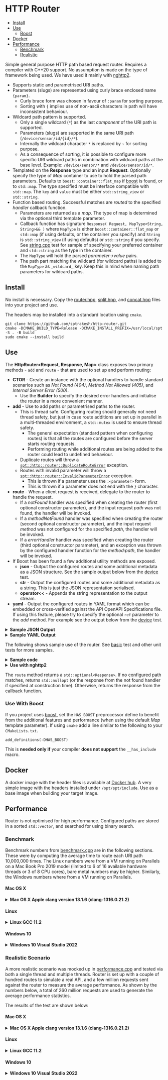 # HTTP Router

* [Install](#install)
* [Use](#use)
  * [Boost](#use-with-boost) 
* [Docker](#docker)
* [Performance](#performance)
  * [Benchmark](#benchmark)
  * [Realistic](#realistic-scenario)

Simple general purpose HTTP path based request router.  Requires a compiler with
C++20 support.  No assumption is made on the type of framework being used.
We have used it mainly with
[nghttp2](https://www.nghttp2.org/documentation/libnghttp2_asio.html).
* Supports static and parametrised URI paths.
* Parameters (slugs) are represented using curly brace enclosed name `{param}`.
  * Curly brace form was chosen in favour of `:param` for sorting purpose.
  * Sorting with `{` implies use of non-ascii characters in path will have inconsistent behaviour.
* Wildcard path pattern is supported.
  * Only a single wildcard (`*`) as the last *component* of the URI path is supported.
  * Parameters (slugs) are supported in the same URI path (`/device/sensor/id/{id}/*`).
  * Internally the wildcard character `*` is replaced by `~` for sorting purpose.
  * As a consequence of sorting, it is possible to configure more specific URI
    wildcard paths in combination with wildcard paths at the base level. Example:
    `/device/sensor/*` and `/device/sensor/id/*`.
* Templated on the **Response** type and an input **Request**.  Optionally
  specify the type of *Map* container to use to hold the parsed path parameters.
  Defaults to `boost::container::flat_map` if [boost](https://boost.org/) is found,
  or to `std::map`.  The type specified must be interface compatible with
  `std::map`.  The `key` and `value` must be either `std::string_view` or `std::string`.
* Function based routing.  Successful matches are *routed* to the specified
  *handler* callback function.
  * Parameters are returned as a *map*.  The type of map is determined via the
    optional third template parameter.
  * Callback function has signature `Response( Request, MapType<String, String>&& )` 
    where `MapType` is either `boost::container::flat_map` or `std::map` (if
    using defaults, or the container you specify) and
    `String` is `std::string_view` (if using defaults) or `std::string` if you
    specify.  See [string.cpp](test/string.cpp) test for sample of specifying
    your preferred container and `std::string` as the type in the container.
  * The `MapType` will hold the parsed *parameter->value* pairs.
  * The path part matching the wildcard (for wildcard paths) is added to the 
    `MapType` as `_wildcard_` key.  Keep this in mind when naming path parameters
    for wildcard paths.

## Install
No install is necessary.  Copy the [router.hpp](src/router.hpp), [split.hpp](src/split.hpp),
and [concat.hpp](src/concat.hpp) files into your project and use.

The headers may be installed into a standard location using `cmake`.

```shell
git clone https://github.com/sptrakesh/http-router.git
cmake -DCMAKE_BUILD_TYPE=Release -DCMAKE_INSTALL_PREFIX=/usr/local/spt -S . -B build
sudo cmake --install build
```

## Use
The **HttpRouter<Request, Response, Map>** class exposes two primary methods - 
`add` and `route` - that are used to set up and perform routing:
* **CTOR** - Create an instance with the optional handlers to handle standard
  scenarios such as *Not Found (404)*, *Method Not Allowed (405)*, and
  *Internal Server Error (500)*. 
  * Use the **Builder** to specify the desired error handlers and initialise the
    router in a more convenient manner.
* **add** - Use to add paths or parametrised paths to the router.
  * This is thread safe.  Configuring routing should generally not need
  thread safety, but just in case route additions are set up in parallel in a
  multi-threaded environment, a `std::mutex` is used to ensure thread safety.
    * The general expectation (standard pattern when configuring routes) is
      that all the routes are configured before the server starts routing requests.
    * Performing routing while additional routes are being added to the router
      could lead to undefined behaviour.
  * Duplicate routes will throw a [`spt::http::router::DuplicateRouteError`](src/error.hpp) exception.
  * Routes with invalid parameter will throw a [`spt::http::router::InvalidParameterError`](src/error.hpp) exception.
    * This is thrown if a parameter uses the `:<parameter>` form. 
    * This is thrown if a parameter does not end with the `}` character.
* **route** - When a client request is received, delegate to the router to handle
  the request.
  * If a *notFound* handler was specified when creating the router (first optional
    constructor parameter), and the input request *path* was not found, the
    handler will be invoked.
  * If a *methodNotFound* handler was specified when creating the router (second
    optional constructor parameter), and the input request *method* was not
    configured for the specified *path*, the handler will be invoked.
  * If a *errorHandler* handler was specified when creating the router (third
    optional constructor parameter), and an exception was thrown by the configured
    handler function for the *method:path*, the handler will be invoked.
* If Boost has been found a few additional utility methods are exposed.
  * **json** - Output the configured routes and some additional metadata as a
    JSON structure.  See the sample output below from the [device](test/device.cpp) test.
  * **str** - Output the configured routes and some additional metadata as a string.
  This is just the JSON representation serialised.
  * **operator<<** - Appends the string representation to the output stream.
* **yaml** - Output the configured routes in YAML format which can be embedded
  or cross-verified against the API OpenAPI Specifications file.  If using this
  feature, please try to specify the optional `ref` parameter to the *add* method.
  For example see the output below from the [device](test/device.cpp) test.

<details>
  <summary><strong>Sample JSON Output</strong></summary>

```json
{
  "paths": [
    {
      "path": "/device/sensor/",
      "methods": ["POST", "GET"]
    },
    {
      "path": "/device/sensor/count/references/{id}",
      "methods": ["GET"]
    },
    {
      "path": "/device/sensor/customer/code/{code}",
      "methods": ["GET"]
    },
    {
      "path": "/device/sensor/facility/id/{id}",
      "methods": ["GET"]
    },
    {
      "path": "/device/sensor/history/document/{id}",
      "methods": ["GET"]
    },
    {
      "path": "/device/sensor/history/summary/{id}",
      "methods": ["GET"]
    },
    {
      "path": "/device/sensor/id/{id}",
      "methods": ["PUT", "GET", "DELETE"]
    },
    {
      "path": "/device/sensor/identifier/{identifier}",
      "methods": ["GET"]
    },
    {
      "path": "/device/sensor/{property}/between/{start}/{end}",
      "methods": ["GET"]
    }
  ],
  "total": 9,
  "static": 1,
  "dynamic": 8
}
```
</details>
<details>
  <summary><strong>Sample YAML Output</strong></summary>

```yaml
paths:
  /device/sensor/:
    $ref: "./paths/sensor.yaml#/root"
  /device/sensor/count/references/{id}:
    $ref: "./paths/sensor.yaml#/refcount"
  /device/sensor/customer/code/{code}:
    $ref: "./paths/sensor.yaml#/customer"
  /device/sensor/facility/id/{id}:
    $ref: "./paths/sensor.yaml#/facility"
  /device/sensor/history/document/{id}:
    $ref: "./paths/sensor.yaml#/history/document"
  /device/sensor/history/summary/{id}:
    $ref: "./paths/sensor.yaml#/history/summary"
  /device/sensor/id/{id}:
    $ref: "./paths/sensor.yaml#/id"
  /device/sensor/identifier/{identifier}:
    $ref: "./paths/sensor.yaml#/identifier"
  /device/sensor/{property}/between/{start}/{end}:
    $ref: "./paths/sensor.yaml#/between"
```
</details>

The following shows sample use of the router.  See [basic](test/basic.cpp) test
and other unit tests for more samples.

<details>
  <summary><strong>Sample code</strong></summary>

```c++
#include <router/router.h>

using std::operator ""s;
using std::operator ""sv;

int main()
{
  struct Request
  {
    // pass whatever you need as user data
  } request;
  
  const auto method = "GET"sv;
  spt::http::router::HttpRouter<const Request&, bool> r;
  r.add( "POST"sv, "/device/sensor/"sv, []( const Request&, spt::http::router::HttpRouter<const Request&, bool>::MapType args )
    {
      assert( args.empty() );
      return true;
    } );
    r.add( method, "/device/sensor/"sv, []( const Request&, auto args )
    {
      assert( args.empty() );
      return true;
    } );
    r.add( "PUT"sv, "/device/sensor/id/{id}"sv, []( const Request&, auto args )
    {
      assert( args.size() == 1 );
      assert( args.contains( "id"sv ) );
      return true;
    } );
    r.add( method, "/device/sensor/id/{id}"sv, []( const Request&, auto args )
    {
      assert( args.size() == 1 );
      assert( args.contains( "id"sv ) );
      return true;
    } );
    r.add( method, "/device/sensor/identifier/{identifier}"sv, []( const Request&, auto args )
    {
      assert( args.size() == 1 );
      assert( args.contains( "identifier"sv ) );
      return true;
    } );
    r.add( method, "/device/sensor/customer/code/{code}"sv, []( const Request&, auto args )
    {
      assert( args.size() == 1 );
      assert( args.contains( "code"sv ) );
      return true;
    } );
    r.add( method, "/device/sensor/facility/id/{id}"sv, []( const Request&, auto args )
    {
      assert( args.size() == 1 );
      assert( args.contains( "id"sv ) );
      return true;
    } );
    r.add( method, "/device/sensor/count/references/{id}"sv, []( const Request&, auto args )
    {
      assert( args.size() == 1 );
      assert( args.contains( "id"sv ) );
      return true;
    } );
    r.add( method, "/device/sensor/history/summary/{id}"sv, []( const Request&, auto args )
    {
      assert( args.size() == 1 );
      assert( args.contains( "id"sv ) );
      return true;
    } );
    r.add( method, "/device/sensor/history/document/{id}"sv, []( const Request&, auto args )
    {
      assert( args.size() == 1 );
      assert( args.contains( "id"sv ) );
      return true;
    } );
    r.add( method, "/device/sensor/{property}/between/{start}/{end}"sv, []( const Request&, auto args )
    {
      assert( args.size() == 3 );
      assert( args.contains( "property"sv ) );
      assert( args.contains( "start"sv ) );
      assert( args.contains( "end"sv ) );
      return true;
    } );
  
  std::vector<std::string> urls = 
      {
        "/device/sensor/"s,
        "/device/sensor/id/6230f3069e7c9be9ff4b78a1"s, // id=6230f3069e7c9be9ff4b78a1
        "/device/sensor/identifier/Integration Test Identifier"s, // identifier=Integration Test Identifier
        "/device/sensor/customer/code/int-test"s, // code=int-test
        "/device/sensor/history/summary/6230f3069e7c9be9ff4b78a1"s, // id=6230f3069e7c9be9ff4b78a1
        "/device/sensor/history/document/6230f3069e7c9be9ff4b78a1"s, // id=6230f3069e7c9be9ff4b78a1
        "/device/sensor/count/references/6230f3069e7c9be9ff4b78a1"s, // id=6230f3069e7c9be9ff4b78a1
        "/device/sensor/created/between/2022-03-14T20:11:50.620Z/2022-03-16T20:11:50.620Z"s, // property=created, start=2022-03-14T20:11:50.620Z, end=2022-03-16T20:11:50.620Z
      };
  for ( auto&& url : urls )
  {
    auto resp = r.route( "GET"sv, url, request );
    assert( resp );
    assert( *resp );
  }
  
  auto resp = r.route( "PUT"sv, "/device/sensor/"sv );
  assert( resp );
  assert( !*resp ); // PUT not configured
  
  resp = r.route( "POST"sv, "/device/sensor/history/document/{id}"sv );
  assert( resp );
  assert( !*resp ); // POST not configured
  
  try
  {
    r.add( "PUT"sv, "/device/sensor/id/{id}"sv, []( const Request&, auto args ) { return true; } );
  }
  catch ( const spt::http::router::DuplicateRouteError& e )
  {
    // Will be caught as we registered the same route earlier
    std::cerr << e.what() << '\n';
  }
}
```
</details>

<details>
  <summary><strong>Use with nghttp2</strong></summary>

```c++
#include <nghttp2/asio_http2_server.h>
#include <log/NanoLog.h>
#include <router/router.h>

int main()
{
  struct Request
  {
    explicit Request( const nghttp2::asio_http2::server::request& req ) :
      header{ req.header() }, method{ req.method() },
      path{ req.uri().path }, query{ req.uri().raw_query } {}
      
    nghttp2::asio_http2::header_map header;
    std::string method;
    std::string path;
    std::string query;
    std::shared_ptr<std::string> body{ nullptr };
  };
  
  struct Response
  {
    nghttp2::asio_http2::header_map headers;
    std::string body{ "{}" };
    uint16_t status{ 200 };
    bool compressed{ false };
  };
  
  auto const error404 = []( const Request&, spt::http::router::HttpRouter<const Request&, Response>::MapType ) -> Response
  {
    auto json = R"({"code": 404, "cause": "Not Found"})"s;
    auto headers = nghttp2::asio_http2::header_map{
      { "Access-Control-Allow-Origin", { "*", false} },
      { "Access-Control-Allow-Methods", { "DELETE,GET,OPTIONS,POST,PUT", false } },
      { "Access-Control-Allow-Headers", { "*, authorization", false } },
      { "content-type", { "application/json; charset=utf-8", false } },
      { "content-length", { std::to_string( json.size() ), false } }
    };
    return { std::move( headers ), std::move( json ), 404, false }
  }
  
  auto const error405 - []( const Request&, spt::http::router::HttpRouter<const Request&, Response>::MapType ) -> Response
  {
    auto json = R"({"code": 405, "cause": "Method Not Allowed"})"s;
    auto headers = nghttp2::asio_http2::header_map{
      { "Access-Control-Allow-Origin", { "*", false} },
      { "Access-Control-Allow-Methods", { "DELETE,GET,OPTIONS,POST,PUT", false } },
      { "Access-Control-Allow-Headers", { "*, authorization", false } },
      { "content-type", { "application/json; charset=utf-8", false } },
      { "content-length", { std::to_string( json.size() ), false } }
    };
    return { std::move( headers ), std::move( json ), 405, false }
  }
  
  auto router = spt::http::router::HttpRouter<const Request&, Response>::Builder{}.
    withNotFound( error404 ).withMethodNotAllowed( error405 ).build();
  // set up router as in above sample
  
  nghttp2::asio_http2::server::http2 server;
  server.num_threads( 8 );
  
  server.handle( "/", [&router](const nghttp2::asio_http2::server::request& req,
        const nghttp2::asio_http2::server::response& res)
  {
    auto request = Request{ req };
    auto response = router.route( request.method, request.path, request );
    assert( response );
    res.write_head( response->status, response->headers );
    res.end( std::move( response->body ) );
  });
  
  boost::system::error_code ec;
  if ( server.listen_and_serve( ec, "0.0.0.0", port, true ) )
  {
    LOG_CRIT << "error: " << ec.message();
    return 1;
  }
}
```

</details>

The `route` method returns a `std::optional<Response>`.  If no configured path
matches, returns `std::nullopt` (or the response from the not found handler if
specified at construction time).  Otherwise, returns the response from the
callback function.

### Use With Boost
If you project uses [boost](https://boost.org/), set the `HAS_BOOST` preprocessor
define to benefit from the additional features and performance (when using the
default *Map* template parameter).  If using `cmake` add a line similar to the 
following to your `CMakeLists.txt`.

```shell
add_definitions(-DHAS_BOOST)
```

This is **needed only if** your compiler **does not support** the `__has_include` macro.

## Docker
A docker image with the header files is available at [Docker hub](https://hub.docker.com/repository/docker/sptrakesh/http-router).
A very simple image with the headers installed under `/opt/spt/include`.  Use
as a base image when building your target image.

## Performance
Router is not optimised for high performance.  Configured paths are stored in
a sorted `std::vector`, and searched for using binary search.

### Benchmark
Benchmark numbers from [benchmark.cpp](performance/benchmark.cpp) are in the following sections.
These were by computing the average time to route each URI path 10,000,000 times.
The Linux numbers were from a VM running on Parallels on a Mac Book Pro 2019 model
(limited to 6 of 16 available hardware threads or 3 of 8 CPU cores), bare metal
numbers may be higher. Similarly, the Windows numbers where from a VM running on Parallels.

#### Mac OS X
<details>
  <summary><strong>Mac OS X Apple clang version 13.1.6 (clang-1316.0.21.2)</strong></summary>

**With std::map**
```shell
[3.38868 million req/sec] for URL: /service/candy/lollipop
[4.25894 million req/sec] for URL: /service/candy/gum
[3.47947 million req/sec] for URL: /service/candy/seg_råtta
[4.30478 million req/sec] for URL: /service/candy/lakrits
[21.0084 million req/sec] for URL: /service/shutdown
[31.4465 million req/sec] for URL: /
[5.40249 million req/sec] for URL: /some_file.html
[5.22193 million req/sec] for URL: /another_file.jpeg
Checksum: 80000000
```

**With boost::container::flat_map**
```shell
[3.99361 million req/sec] for URL: /service/candy/lollipop
[5.29942 million req/sec] for URL: /service/candy/gum
[4.04694 million req/sec] for URL: /service/candy/seg_råtta
[5.21648 million req/sec] for URL: /service/candy/lakrits
[28.9017 million req/sec] for URL: /service/shutdown
[45.6621 million req/sec] for URL: /
[6.10128 million req/sec] for URL: /some_file.html
[5.9312 million req/sec] for URL: /another_file.jpeg
Checksum: 80000000
```
</details>

#### Linux
<details>
  <summary><strong>Linux GCC 11.2</strong></summary>

**With std::map**
```shell
[5.98802 million req/sec] for URL: /service/candy/lollipop
[6.44745 million req/sec] for URL: /service/candy/gum
[6.2461 million req/sec] for URL: /service/candy/seg_råtta
[6.35324 million req/sec] for URL: /service/candy/lakrits
[21.2314 million req/sec] for URL: /service/shutdown
[28.5714 million req/sec] for URL: /
[8.16993 million req/sec] for URL: /some_file.html
[6.93963 million req/sec] for URL: /another_file.jpeg
Checksum: 80000000
```

**With boost::container::flat_map**
```shell
[8.59845 million req/sec] for URL: /service/candy/lollipop
[8.78735 million req/sec] for URL: /service/candy/gum
[8.05153 million req/sec] for URL: /service/candy/seg_råtta
[8.48896 million req/sec] for URL: /service/candy/lakrits
[23.9808 million req/sec] for URL: /service/shutdown
[32.3625 million req/sec] for URL: /
[11.8765 million req/sec] for URL: /some_file.html
[9.37207 million req/sec] for URL: /another_file.jpeg
Checksum: 80000000
```
</details>

#### Windows 10
<details>
  <summary><strong>Windows 10 Visual Studio 2022</strong></summary>

**With std::map**
```shell
[2.89771 million req/sec] for URL: /service/candy/lollipop
[2.89603 million req/sec] for URL: /service/candy/gum
[2.88934 million req/sec] for URL: /service/candy/seg_råtta
[2.90444 million req/sec] for URL: /service/candy/lakrits
[6.32511 million req/sec] for URL: /service/shutdown
[9.40734 million req/sec] for URL: /
[3.8835 million req/sec] for URL: /some_file.html
[3.13676 million req/sec] for URL: /another_file.jpeg
Checksum: 80000000
```

**With boost::container::flat_map**
```shell
[3.44947 million req/sec] for URL: /service/candy/lollipop
[3.50631 million req/sec] for URL: /service/candy/gum
[3.45901 million req/sec] for URL: /service/candy/seg_råtta
[3.47705 million req/sec] for URL: /service/candy/lakrits
[9.31099 million req/sec] for URL: /service/shutdown
[20.4082 million req/sec] for URL: /
[4.84731 million req/sec] for URL: /some_file.html
[3.74352 million req/sec] for URL: /another_file.jpeg
Checksum: 80000000
```

</details>

### Realistic Scenario
A more realistic scenario was mocked up in [performance.cpp](performance/performance.cpp)
and tested via both a single thread and multiple threads. Router is set up with
a couple of hundred routes to simulate a real API, and a few million requests
sent against the router to measure the average performance.  As shown by the
numbers below, a total of 260 million requests are used to generate the average
performance statistics.

The results of the test are shown below:

#### Mac OS X
<details>
  <summary><strong>Mac OS X Apple clang version 13.1.6 (clang-1316.0.21.2)</strong></summary>

**With std::map**
```shell
Single thread - [2.42359 million req/sec]
Total urls routed: 260000000 in 107 seconds.

10 threads - [13.4848 million req/sec]
Total urls routed: 260000000 in 19 seconds.
```

**With boost::container::flat_map**
```shell
Single thread - [2.812 million req/sec]
Total urls routed: 260000000 in 92 seconds.

10 threads - [14.638 million req/sec]
Total urls routed: 260000000 in 17 seconds.
```
</details>

#### Linux
<details>
  <summary><strong>Linux GCC 11.2</strong></summary>

**With std::map**
```shell
Single thread - [4.06155 million req/sec]
Total urls routed: 260000000 in 64 seconds.

10 threads - [18.4738 million req/sec]
Total urls routed: 260000000 in 14 seconds.
```

**With boost::container::flat_map**
```shell
Single thread - [4.84677 million req/sec]
Total urls routed: 260000000 in 53 seconds.

10 threads - [22.0115 million req/sec]
Total urls routed: 260000000 in 11 seconds.
```
</details>

#### Windows 10
<details>
  <summary><strong>Windows 10 Visual Studio 2022</strong></summary>

**With std::map**

```shell
Single thread - [2.02653 million req/sec]
Total urls routed: 260000000 in 128 seconds.

10 threads - [9.21953 million req/sec]
Total urls routed: 260000000 in 28 seconds.
```

**With boost::container::flat_map**
```shell
Single thread - [2.61204 million req/sec]
Total urls routed: 260000000 in 99 seconds.

10 threads - [12.488 million req/sec]
Total urls routed: 260000000 in 20 seconds.
```
</details>